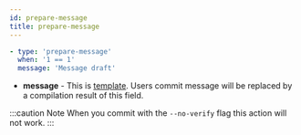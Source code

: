 ```yaml
---
id: prepare-message
title: prepare-message
---
```


<!-- TODO: Add correct description -->

``` yaml
- type: 'prepare-message'
  when: '1 == 1'
  message: 'Message draft'
```

- **message** - This is [template](/). Users commit message will be replaced by a compilation result of this field.

:::caution Note
When you commit with the `--no-verify` flag this action will not work.
:::
